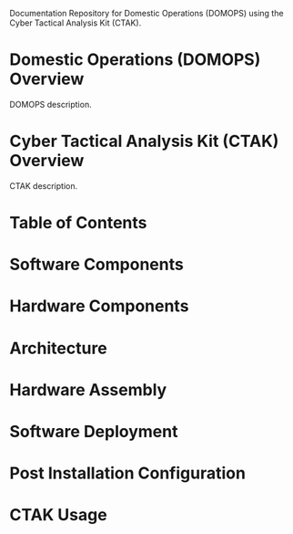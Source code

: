 Documentation Repository for Domestic Operations (DOMOPS) using the Cyber Tactical Analysis Kit (CTAK).

# Domestic Operations (DOMOPS) Overview
DOMOPS description.

# Cyber Tactical Analysis Kit (CTAK) Overview
CTAK description.

# Table of Contents

# Software Components

# Hardware Components

# Architecture

# Hardware Assembly

# Software Deployment

# Post Installation Configuration

# CTAK Usage
